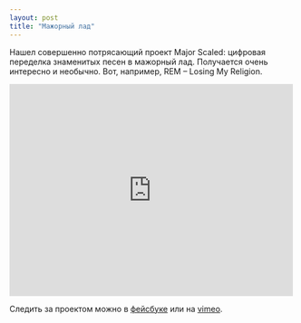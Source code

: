 ```yaml
---
layout: post
title: "Мажорный лад"
---
```

Нашел совершенно потрясающий проект Major Scaled: цифровая переделка знаменитых песен в мажорный лад. Получается очень интересно и необычно. Вот, например, REM &ndash; Losing My Religion.

<iframe src="http://player.vimeo.com/video/57685359" frameborder="0" width="500" height="375"></iframe>

Следить за проектом можно в <a href="https://www.facebook.com/MajorScaledTv">фейсбуке</a> или на <a href="http://vimeo.com/majorscaledtv">vimeo</a>.</div>

